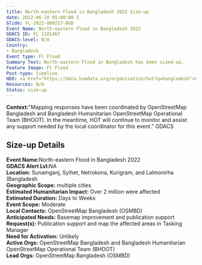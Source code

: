 ```yaml
---
title: North-eastern Flood in Bangladesh 2022 Size-up
date: 2022-06-20 05:00:00 Z
Glide: FL-2022-000217-BGD
Event Name: North-eastern Flood in Bangladesh 2022
GDACS ID: FL 1101467
GDACS-level: N/A
Country:
- Bangladesh
Event type: Fl Flood
Summary Text: North-eastern Flood in Bangladesh has been sized-up.
Feature Image: Fl Flood
Post-type: timeline
HDX: <a href="https://data.humdata.org/organization/hot?q=bangladesh">Bangladesh</a>
Resources: N/A
Status: size-up
---
```


<strong>Context:</strong>"Mapping responses have been coordinated by OpenStreetMap Bangladesh and Bangladesh Humanitarian OpenStreetMap Operational Team (BHOOT). In the meantime, HOT will continue to monitor and assist any support needed by the local coordinator for this event."<be> GDACS

<h2>Size-up Details</h2>

<strong>Event Name:</strong>North-eastern Flood in Bangladesh 2022<br>
<strong>GDACS Alert Lvl:</strong>NA<br>
<strong>Location:</strong>  Sunamganj, Sylhet, Netrokona, Kurigram, and Lalmonirha (Bangladesh<br>
<strong>Geographic Scope:</strong> multiple cities<br>
<strong>Estimated Humanitarian Impact:</strong> Over 2 million were affected <br>
<strong>Estimated Duration:</strong> Days to Weeks<br>
<strong>Event Scope:</strong> Moderate<br>
<strong>Local Contacts:</strong> OpenStreetMap Bangladesh (OSMBD)<br>
<strong>Anticipated Needs:</strong> Basemap improvement and publication support<br>
<strong>Request(s):</strong> Publication support and map the affected areas in Tasking Manager<br>
<strong>Need for Activation:</strong> Unlikely<br>
<strong>Active Orgs:</strong> OpenStreetMap Bangladesh and Bangladesh Humanitarian OpenStreetMap Operational Team (BHOOT)<br>
<strong>Lead Orgs:</strong> OpenStreetMap Bangladesh (OSMBD)<br>
